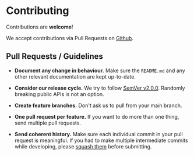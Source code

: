 # Contributing

Contributions are **welcome**!

We accept contributions via Pull Requests on [Github](https://github.com/allysonsilva/simple-docker-laravel).

## Pull Requests / Guidelines

- **Document any change in behaviour.** Make sure the `README.md` and any other relevant documentation are kept up-to-date.

- **Consider our release cycle.** We try to follow [SemVer v2.0.0](http://semver.org/). Randomly breaking public APIs is not an option.

- **Create feature branches.** Don't ask us to pull from your main branch.

- **One pull request per feature.** If you want to do more than one thing, send multiple pull requests.

- **Send coherent history.** Make sure each individual commit in your pull request is meaningful. If you had to make multiple intermediate commits while developing, please [squash them](http://www.git-scm.com/book/en/v2/Git-Tools-Rewriting-History#Changing-Multiple-Commit-Messages) before submitting.

